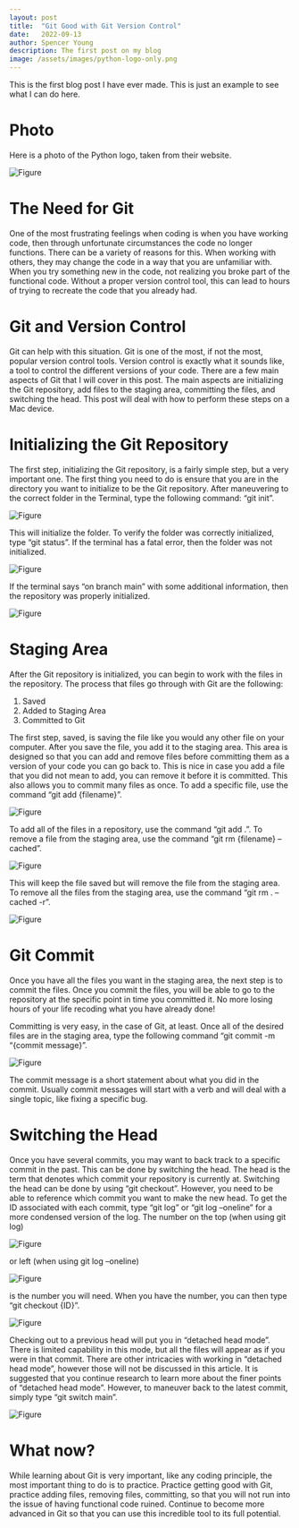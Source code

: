 ```yaml
---
layout: post
title:  "Git Good with Git Version Control"
date:   2022-09-13
author: Spencer Young
description: The first post on my blog
image: /assets/images/python-logo-only.png
---
```


This is the first blog post I have ever made. This is just an example to see what I can do here.

# Photo

Here is a photo of the Python logo, taken from their website.


![Figure](https://github.com/SpencerYoung66/stat386-projects/raw/main/assets/images/python-logo-only.png)

# The Need for Git

One of the most frustrating feelings when coding is when you have working code, then through unfortunate circumstances the code no longer functions. There can be a variety of reasons for this. When working with others, they may change the code in a way that you are unfamiliar with. When you try something new in the code, not realizing you broke part of the functional code. Without a proper version control tool, this can lead to hours of trying to recreate the code that you already had. 

# Git and Version Control

Git can help with this situation. Git is one of the most, if not the most, popular version control tools. Version control is exactly what it sounds like, a tool to control the different versions of your code. There are a few main aspects of Git that I will cover in this post. The main aspects are initializing the Git repository, add files to the staging area, committing the files, and switching the head. This post will deal with how to perform these steps on a Mac device. 

# Initializing the Git Repository

The first step, initializing the Git repository, is a fairly simple step, but a very important one. The first thing you need to do is ensure that you are in the directory you want to initialize to be the Git repository. After maneuvering to the correct folder in the Terminal, type the following command: “git init”. 

![Figure](https://github.com/SpencerYoung66/stat386-projects/raw/main/assets/images/TutorialPhotos/GitInit.png)

This will initialize the folder. To verify the folder was correctly initialized, type “git status”. If the terminal has a fatal error, then the folder was not initialized.

![Figure](https://github.com/SpencerYoung66/stat386-projects/raw/main/assets/images/TutorialPhotos/GitStatusNoRepo.png)

 If the terminal says “on branch main” with some additional information, then the repository was properly initialized. 

 ![Figure](https://github.com/SpencerYoung66/stat386-projects/raw/main/assets/images/TutorialPhotos/GitStatusRepo.png)

# Staging Area

After the Git repository is initialized, you can begin to work with the files in the repository. The process that files go through with Git are the following: 

1.	Saved 
2.	Added to Staging Area
3.	Committed to Git

The first step, saved, is saving the file like you would any other file on your computer. After you save the file, you add it to the staging area. This area is designed so that you can add and remove files before committing them as a version of your code you can go back to. This is nice in case you add a file that you did not mean to add, you can remove it before it is committed. This also allows you to commit many files as once. To add a specific file, use the command “git add {filename}”.  

![Figure](https://github.com/SpencerYoung66/stat386-projects/raw/main/assets/images/TutorialPhotos/GitAdd.png)

To add all of the files in a repository, use the command “git add .”. To remove a file from the staging area, use the command “git rm {filename} –cached”. 

![Figure](https://github.com/SpencerYoung66/stat386-projects/raw/main/assets/images/TutorialPhotos/GitRm.png)

This will keep the file saved but will remove the file from the staging area. To remove all the files from the staging area, use the command “git rm . –cached -r”. 

![Figure](https://github.com/SpencerYoung66/stat386-projects/raw/main/assets/images/TutorialPhotos/GitRmAll.png)

# Git Commit

Once you have all the files you want in the staging area, the next step is to commit the files. Once you commit the files, you will be able to go to the repository at the specific point in time you committed it. No more losing hours of your life recoding what you have already done!

Committing is very easy, in the case of Git, at least. Once all of the desired files are in the staging area, type the following command “git commit -m “{commit message}”. 

![Figure](https://github.com/SpencerYoung66/stat386-projects/raw/main/assets/images/TutorialPhotos/GitCommit.png)

The commit message is a short statement about what you did in the commit. Usually commit messages will start with a verb and will deal with a single topic, like fixing a specific bug. 

# Switching the Head

Once you have several commits, you may want to back track to a specific commit in the past. This can be done by switching the head. The head is the term that denotes which commit your repository is currently at. Switching the head can be done by using “git checkout”. However, you need to be able to reference which commit you want to make the new head. To get the ID associated with each commit, type “git log” or “git log –oneline” for a more condensed version of the log. The number on the top (when using git log) 

![Figure](https://github.com/SpencerYoung66/stat386-projects/raw/main/assets/images/TutorialPhotos/GitLog.png)

or left (when using git log –oneline) 

![Figure](https://github.com/SpencerYoung66/stat386-projects/raw/main/assets/images/TutorialPhotos/GitLogOneline.png)

is the number you will need. When you have the number, you can then type “git checkout {ID}”. 

![Figure](https://github.com/SpencerYoung66/stat386-projects/raw/main/assets/images/TutorialPhotos/GitCheckout.png)

Checking out to a previous head will put you in “detached head mode”. There is limited capability in this mode, but all the files will appear as if you were in that commit. There are other intricacies with working in “detached head mode”, however those will not be discussed in this article. It is suggested that you continue research to learn more about the finer points of “detached head mode”. However, to maneuver back to the latest commit, simply type “git switch main”. 

![Figure](https://github.com/SpencerYoung66/stat386-projects/raw/main/assets/images/TutorialPhotos/GitSwitchMain.png)

# What now?

While learning about Git is very important, like any coding principle, the most important thing to do is to practice. Practice getting good with Git, practice adding files, removing files, committing, so that you will not run into the issue of having functional code ruined. Continue to become more advanced in Git so that you can use this incredible tool to its full potential.



